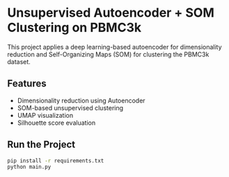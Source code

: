 # Unsupervised Autoencoder + SOM Clustering on PBMC3k

This project applies a deep learning-based autoencoder for dimensionality reduction and Self-Organizing Maps (SOM) for clustering the PBMC3k dataset.

## Features
- Dimensionality reduction using Autoencoder
- SOM-based unsupervised clustering
- UMAP visualization
- Silhouette score evaluation

## Run the Project

```bash
pip install -r requirements.txt
python main.py
